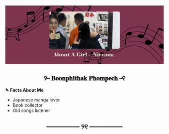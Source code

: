 ![Alt text](./pic.png)
## <center> ୨⎯ 𝐁𝐨𝐨𝐧𝐩𝐡𝐢𝐭𝐡𝐚𝐤 𝐏𝐡𝐨𝐦𝐩𝐞𝐜𝐡 ⎯୧ </center>
**✎ Facts About Me**
  - Japanese manga lover
  - Book collector
  - Old songs listener
## <center> ————— ୨୧ ————— </center>
